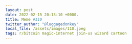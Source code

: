```yaml
---
layout: post
date: 2022-02-15 20:13:10 +0000.
title: Meme #110
twitter_author: "@luggagedonkey"
local_file: /assets/images/110.jpeg
tags: r/bitcoin magic-internet join-us wizard cartoon
---
```

